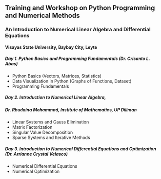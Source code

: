 ## Training and Workshop on Python Programming and Numerical Methods
### An Introduction to Numerical Linear Algebra and Differential Equations
#### Visayas State University, Baybay City, Leyte

##### Day 1. Python Basics and Programming Fundamentals (Dr. Crisanto L. Abas)
- Python Basics (Vectors, Matrices, Statistics)
- Data Visualization in Python (Graphs of Functions, Dataset)
- Programming Fundamentals


##### Day 2. Introduction to Numerical Linear Algebra, 
##### Dr. Rhudaina Mohammad, Institute of Mathematics, UP Diliman
- Linear Systems and Gauss Elimination
- Matrix Factorization
- Singular Value Decomposition
- Sparse Systems and Iterative Methods

##### Day 3. Introduction to Numerical Differential Equations and Optimization (Dr. Arrianne Crystal Velasco)
- Numerical Differential Equations
- Numerical Optimization

